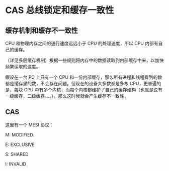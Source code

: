 # CAS 总线锁定和缓存一致性

## 缓存机制和缓存不一致性

CPU 和物理内存之间的通行速度远远小于 CPU 的处理速度，所以 CPU 内部有自己的缓存。

（详见多层缓存机制）根据一些规则将内存中的数据读取到内部缓存中来，以加快频繁读取的速度。

假设在一台 PC 上只有一个 CPU 和一份内部缓存，那么所有进程和线程看到的数都是缓存里的数，不会存在问题。但现在的设备大多数都是多核 CPU，更普遍的是，每块 CPU 中有多个内核，而每个内核都维护了自己的缓存结构（也就是说有一级缓存，二级缓存。。。）。那么这时候就会产生缓存不一致性，

## CAS

这里有一个 MESI 协议：

M: MODIFIED.

E: EXCLUSIVE

S: SHARED

I: INVALID

